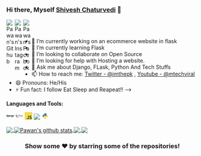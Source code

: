 
### Hi there, Myself [Shivesh Chaturvedi](https://dark-venom-16.github.io/portfolio/) 👋
<a href="https://www.linkedin.com/in/shivesh-chaturvedi-14ab321b3/ ">
  <img align="left" alt="Pawan's Github" width="22px" src="https://cdn.jsdelivr.net/npm/simple-icons@v3/icons/github.svg" />
</a>
<a href="https://www.instagram.com/shivam_162001/">
  <img align="left" alt="Pawan's Instagram" width="22px" src="https://cdn.jsdelivr.net/npm/simple-icons@v3/icons/instagram.svg" />
</a>
<a href="https://www.facebook.com/shivam.chaubey.524596/">
  <img align="left" alt="Pawan's Facebook" width="22px" src="https://cdn.jsdelivr.net/npm/simple-icons@v3/icons/facebook.svg" />
</a>
<br/>
<br/>


- 🔭 I’m currently working on an ecommerce website in flask
- 🌱 I’m currently learning Flask
- 👯 I’m looking to collaborate on Open Source
- 🤔 I’m looking for help with Hosting a website.
- 💬 Ask me about Django, FLask, Python And Tech Stuffs
- 📫 How to reach me:  [Twitter - @imthepk](https://twitter.com/imthepk) , [Youtube - @mtechviral](https://youtube.com/mtechviral)
- 😄 Pronouns: He/His
- ⚡ Fun fact: I follow Eat Sleep and Reapeat!!
-->


**Languages and Tools:**  

<code><img height="20" src="https://raw.githubusercontent.com/github/explore/80688e429a7d4ef2fca1e82350fe8e3517d3494d/topics/django/django.png"></code>
<code><img height="20" src="https://raw.githubusercontent.com/github/explore/80688e429a7d4ef2fca1e82350fe8e3517d3494d/topics/flask/flask.png"></code>
<code><img height="20" src="https://raw.githubusercontent.com/github/explore/80688e429a7d4ef2fca1e82350fe8e3517d3494d/topics/javascript/javascript.png"></code>
<code><img height="20" src="https://raw.githubusercontent.com/github/explore/80688e429a7d4ef2fca1e82350fe8e3517d3494d/topics/reactjs/reactjs.png"></code>
<code><img height="20" src="https://raw.githubusercontent.com/github/explore/80688e429a7d4ef2fca1e82350fe8e3517d3494d/topics/python/python.png"></code>

<a href="https://github.com/DarK-VEnOM-16n">
  <img align="center" src="https://github-readme-stats.vercel.app/api/top-langs/?username=DarK-VEnOM-16&theme=light&hide_langs_below=1" />
</a>
<a href="https://github.com/DarK-VEnOM-16">
 <img align="center" src="https://github-readme-stats.vercel.app/api?username=DarK-VEnOM-16&show_icons=true&theme=light&line_height=27" alt="Pawan's github stats"/>
</a>
<a href="https://github.com/NabhyaKhoria/WH_Djangoclan">
  <img align="center" src="https://github-readme-stats.vercel.app/api/pin/?username=NabhyaKhoria&repo=WH_Djangoclan&theme=light" />

</a>
<a href="https://github.com/DarK-VEnOM-16/Learning">
 <img align="center" src="https://github-readme-stats.vercel.app/api/pin/?username=DarK-VEnOM-16&repo=Learning&theme=light" />
</a>

<div align="center">

### Show some ❤️ by starring some of the repositories!

</div>



